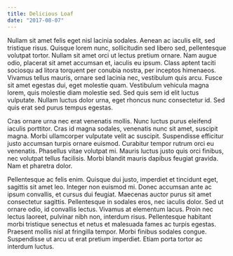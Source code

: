 ```yaml
---
title: Delicious Loaf
date: "2017-08-07"
---
```


Nullam sit amet felis eget nisl lacinia sodales. Aenean ac iaculis elit, sed tristique risus. Quisque lorem nunc, sollicitudin sed libero sed, pellentesque volutpat tortor. Nullam sit amet orci ut lectus pretium ornare. Nam augue odio, placerat sit amet accumsan et, iaculis eu ipsum. Class aptent taciti sociosqu ad litora torquent per conubia nostra, per inceptos himenaeos. Vivamus tellus mauris, ornare sed lacinia nec, vestibulum quis arcu. Fusce sit amet egestas dui, eget molestie quam. Vestibulum vehicula magna lorem, quis molestie diam molestie sed. Sed quis sem id elit luctus vulputate. Nullam luctus dolor urna, eget rhoncus nunc consectetur id. Sed quis erat sed purus tempus egestas.

Cras ornare urna nec erat venenatis mollis. Nunc luctus purus eleifend iaculis porttitor. Cras id magna sodales, venenatis nunc sit amet, suscipit magna. Morbi ullamcorper vulputate velit ac suscipit. Suspendisse efficitur justo accumsan turpis ornare euismod. Curabitur tempor rutrum orci eu venenatis. Phasellus vitae volutpat mi. Mauris luctus justo quis orci finibus, nec volutpat tellus facilisis. Morbi blandit mauris dapibus feugiat gravida. Nam et pharetra dolor.

Pellentesque ac felis enim. Quisque dui justo, imperdiet et tincidunt eget, sagittis sit amet leo. Integer non euismod mi. Donec accumsan ante ac ipsum convallis, et cursus dui feugiat. Maecenas auctor purus sit amet consectetur sagittis. Pellentesque in sodales eros, nec iaculis dolor. Sed ut ornare odio, id convallis lectus. Vivamus at elementum lacus. Proin nec lectus laoreet, pulvinar nibh non, interdum risus. Pellentesque habitant morbi tristique senectus et netus et malesuada fames ac turpis egestas. Praesent mollis nisl at fringilla tempor. Morbi finibus sodales congue. Suspendisse ut arcu ut erat pretium imperdiet. Etiam porta tortor ac interdum luctus.
